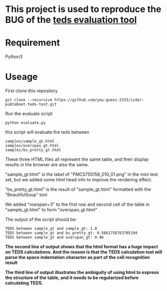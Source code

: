 # This project is used to reproduce the BUG of the [teds evaluation tool](https://github.com/ibm-aur-nlp/PubTabNet/tree/master/src)

# Requirement
Python3


# Useage

First clone this repository
```
git clone --recursive https://github.com/you-guess-2333/icdar-pubtabnet-teds-test.git
```

Run the evaluate script
```
python evaluate.py
```

this script will evaluate the teds between
```
samples/sample_gt.html
samples/overspan_gt.html
samples/bs_pretty_gt.html
```
These three HTML files all represent the same table, and their display results in the browser are also the same.

"sample_gt.html" is the label of "PMC5755158_010_01.png" in the mini test set, but we added some html head info to improve the rendering effect.

"bs_pretty_gt.html" is the result of "sample_gt.html" formatted with the "BeautifulSoup" tool

We added "rowspan=3" to the first row and second cell of the table in "sample_gt.html" to form "overspan_gt.html"

The output of the script should be:
```
TEDS between sample_gt and sample_gt: 1.0
TEDS between sample_gt and bs_pretty_gt: 0.5661758763705194
TEDS between sample_gt and overspan_gt: 0.96
```

__The second line of output shows that the html format has a huge impact on TEDS calculations. And the reason is that the TEDS calculation tool will parse the space indentation character as part of the cell recognition result__

__The third line of output illustrates the ambiguity of using html to express the structure of the table, and it needs to be regularized before calculating TEDS.__

